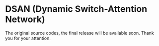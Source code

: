# DSAN (Dynamic Switch-Attention Network)
The original source codes, the final release will be available soon. Thank you for your attention.
